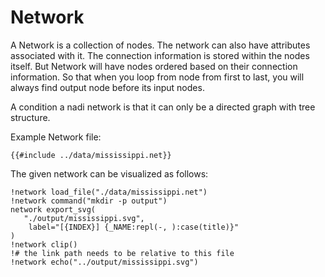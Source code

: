 # Network

A Network is a collection of nodes. The network can also have
attributes associated with it. The connection information is stored
within the nodes itself. But Network will have nodes ordered based on
their connection information. So that when you loop from node from
first to last, you will always find output node before its input
nodes.

A condition a nadi network is that it can only be a directed graph
with tree structure.

Example Network file:
```net
{{#include ../data/mississippi.net}}
```

The given network can be visualized as follows:
```task run image
!network load_file("./data/mississippi.net")
!network command("mkdir -p output")
network export_svg(
   "./output/mississippi.svg",
	label="[{INDEX}] {_NAME:repl(-, ):case(title)}"
)
!network clip()
!# the link path needs to be relative to this file
!network echo("../output/mississippi.svg")
```

